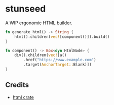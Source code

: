# stunseed

A WIP ergonomic HTML builder.

```rs
fn generate_html() -> String {
    html().children(vec![component()]).build()
}

fn component() -> Box<dyn HtmlNode> {
    div().children(vec![a()
        .href("https://www.example.com")
        .target(AnchorTarget::Blank)])
}
```

## Credits
- [html crate](https://github.com/yoshuawuyts/html)
